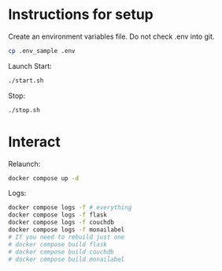 # Instructions for setup

Create an environment variables file. Do not check .env into git.

```bash
cp .env_sample .env
```

Launch Start:
```bash
./start.sh
```

Stop:
```bash
./stop.sh
```

# Interact
Relaunch:
```bash
docker compose up -d
```

Logs:
```bash
docker compose logs -f # everything
docker compose logs -f flask
docker compose logs -f couchdb
docker compose logs -f monailabel
# If you need to rebuild just one
# docker compose build flask
# docker compose build couchdb
# docker compose build monailabel
```